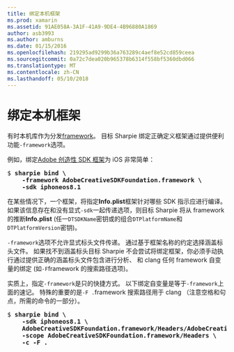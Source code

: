 ```yaml
---
title: 绑定本机框架
ms.prod: xamarin
ms.assetid: 91AE058A-3A1F-41A9-9DE4-4B96880A1869
author: asb3993
ms.author: amburns
ms.date: 01/15/2016
ms.openlocfilehash: 219295ad9299b36a763289c4aef8e52cd859ceea
ms.sourcegitcommit: 0a72c7dea020b965378b6314f558bf5360dbd066
ms.translationtype: MT
ms.contentlocale: zh-CN
ms.lasthandoff: 05/10/2018
---
```

# <a name="binding-native-frameworks"></a>绑定本机框架

有时本机库作为分发[framework](https://developer.apple.com/library/mac/documentation/MacOSX/Conceptual/BPFrameworks/Concepts/WhatAreFrameworks.html)。 目标 Sharpie 绑定正确定义框架通过提供便利功能`-framework`选项。

例如，绑定[Adobe 创造性 SDK 框架](https://creativesdk.adobe.com/downloads.html)为 iOS 非常简单：

<pre>$ <b>sharpie bind \
    -framework AdobeCreativeSDKFoundation.framework \
    -sdk iphoneos8.1</b></pre>

在某些情况下，一个框架，将指定**Info.plist**框架针对哪些 SDK 指示应进行编译。 如果该信息存在和没有显式`-sdk`一起传递选项，则目标 Sharpie 将从 framework 的推断**Info.plist** (任一`DTSDKName`密钥或的组合`DTPlatformName`和`DTPlatformVersion`密钥)。

`-framework`选项不允许显式标头文件传递。 通过基于框架名称的约定选择涵盖标头文件。 如果找不到涵盖标头目标 Sharpie 不会尝试将绑定框架，你必须手动执行通过提供正确的涵盖标头文件包含进行分析、 和 clang 任何 framework 自变量的绑定 (如`-F`framework 的搜索路径选项)。

实质上，指定`-framework`是只的快捷方式。 以下绑定自变量是等于`-framework`上面的速记。
特殊的重要的是`-F .`framework 搜索路径用于 clang （注意空格和句点，所需的命令的一部分）。

<pre>$ <b>sharpie bind \
    -sdk iphoneos8.1 \
    AdobeCreativeSDKFoundation.framework/Headers/AdobeCreativeSDKFoundation.h \
    -scope AdobeCreativeSDKFoundation.framework/Headers \
    -c -F .</b></pre>

